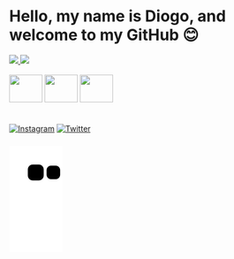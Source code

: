# Hello, my name is Diogo, and welcome to my GitHub 😊

<div align="">
  <a href="https://github.com/catimbau">
    <img height="145em" src="https://github-readme-stats.vercel.app/api?username=catimbau&count_private=true&include_all_commits=true&show_icons=true&theme=dracula&hide_border=false&show_owner=true"/>
    <img height="145em" src="https://github-readme-stats.vercel.app/api/top-langs/?username=catimbau&theme=dracula&hide_border=false&&layout=compact"/>
  </a>
</div>

<div style="display: inline_block"><br>
  
  <img align="center" height="50" width="60" src="https://cdn.jsdelivr.net/gh/devicons/devicon/icons/python/python-original.svg" />
          
  <img align="center" height="50" width="60" src="https://cdn.jsdelivr.net/gh/devicons/devicon/icons/mysql/mysql-original-wordmark.svg" />
   
  <img align="center" height="50" width="60" src="https://cdn.jsdelivr.net/gh/devicons/devicon/icons/linux/linux-original.svg" />

</div>

#

[![Instagram](https://img.shields.io/badge/Instagram-E4405F?style=for-the-badge&logo=instagram&logoColor=white)](https://www.instagram.com/diogoandradecnpi/)
[![Twitter](https://img.shields.io/badge/Twitter-1DA1F2?style=for-the-badge&logo=twitter&logoColor=white)](https://twitter.com/DiogoAn55659475)


###

 ![Snake animation](https://github.com/catimbau/catimbau/blob/output/github-contribution-grid-snake.svg)
